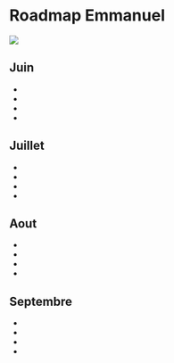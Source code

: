 
# Roadmap Emmanuel

![](http://imgur.com/r1ew3zs.png)

## Juin
* 
* 
*
*

## Juillet
*
*
*
*

## Aout
*
*
*
*

## Septembre
*
*
*
*


